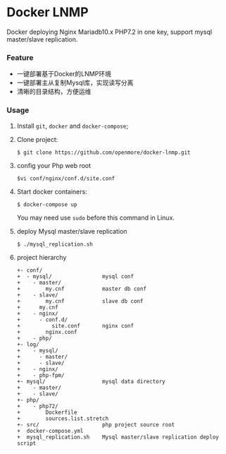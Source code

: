 # Docker LNMP
Docker deploying Nginx Mariadb10.x PHP7.2 in one key, support mysql master/slave replication.

### Feature
* 一键部署基于Docker的LNMP环境
* 一键部署主从复制Mysql库，实现读写分离
* 清晰的目录结构，方便运维

### Usage
1. Install `git`, `docker` and `docker-compose`;
2. Clone project:
    ```
    $ git clone https://github.com/openmore/docker-lnmp.git
    ```
3. config your Php web root
    ```
    $vi conf/nginx/conf.d/site.conf
    ```
4. Start docker containers:
    ```
    $ docker-compose up
    ```
    You may need use `sudo` before this command in Linux.

5. deploy Mysql master/slave replication
    ```
    $ ./mysql_replication.sh
    ``` 
6. project hierarchy
   ```
   +- conf/                   
   +  - mysql/                mysql conf
   +    - master/ 
   +        my.cnf            master db conf
   +    - slave/
   +        my.cnf            slave db conf
   +      my.cnf
   +    - nginx/
   +      - conf.d/
   +          site.conf       nginx conf
   +        nginx.conf
   +    - php/
   +- log/                    
   +    - mysql/
   +      - master/
   +      - slave/
   +    - nginx/
   +    - php-fpm/
   +- mysql/                  mysql data directory
   +    - master/
   +    - slave/
   +- php/
   +    - php72/
   +        Dockerfile
   +        sources.list.stretch
   +- src/                    php project source root
   +  docker-compose.yml
   +  mysql_replication.sh    Mysql master/slave replication deploy script
   ```

